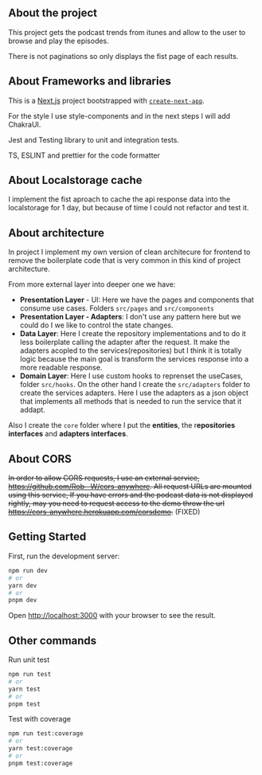 ## About the project
This project gets the podcast trends from itunes and allow to the user to browse and play the episodes.

There is not paginations so only displays the fist page of each results.
## About Frameworks and libraries
This is a [Next.js](https://nextjs.org/) project bootstrapped with [`create-next-app`](https://github.com/vercel/next.js/tree/canary/packages/create-next-app).

For the style I use style-components and in the next steps I will add ChakraUI.

Jest and Testing library to unit and integration tests.

TS, ESLINT and prettier for the code formatter

## About Localstorage cache
I implement the fist aproach to cache the api response data into the localstorage for 1 day, but because of time I could not refactor and test it.

## About architecture
In project I implement my own version of clean architecure for frontend to remove the boilerplate code that is very common in this kind of project architecture. 

From more external layer into deeper one we have:
- **Presentation Layer** - UI: Here we have the pages and components that consume use cases. Folders `src/pages` and `src/components`
- **Presentation Layer - Adapters**: I don't use any pattern here but we could do I we like to control the state changes. 
- **Data Layer**: Here I create the repository implementations and to do it less boilerplate calling the adapter after the request. It make the adapters acopled to the services(repositories) but I think it is totally logic because the main goal is transform the services response into a more readable response.
- **Domain Layer**: Here I use custom hooks to reprenset the useCases, folder `src/hooks`. On the other hand I create the `src/adapters` folder to create the services adapters. Here I use the adapters as a json object that implements all methods that is needed to run the service that it addapt. 

Also I create the `core` folder where I put the **entities**, the r**epositories interfaces** and **adapters interfaces**.

## About CORS
~~In order to allow CORS requests, I use an external service, https://github.com/Rob--W/cors-anywhere. All request URLs are mounted using this service, If you have errors and the podcast data is not displayed rightly, may you need to request access to the demo throw the url https://cors-anywhere.herokuapp.com/corsdemo.~~ (FIXED)
## Getting Started

First, run the development server:

```bash
npm run dev
# or
yarn dev
# or
pnpm dev
```

Open [http://localhost:3000](http://localhost:3000) with your browser to see the result.

## Other commands

Run unit test
```bash
npm run test
# or
yarn test
# or
pnpm test
```

Test with coverage
```bash
npm run test:coverage
# or
yarn test:coverage
# or
pnpm test:coverage
```